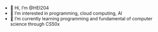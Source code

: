 - 👋 Hi, I’m @HEI204
- 👀 I’m interested in programming, cloud computing, AI 
- 🌱 I’m currently learning programming and fundamental of computer science through CS50x


<!---
HEI204/HEI204 is a ✨ special ✨ repository because its `README.md` (this file) appears on your GitHub profile.
You can click the Preview link to take a look at your changes.
--->
